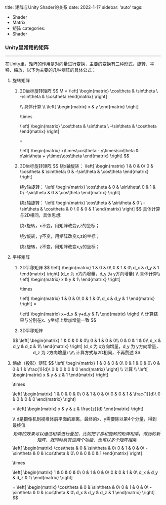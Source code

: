 title: 矩阵与Unity Shader的关系
date: 2022-1-17
sidebar: 'auto'
tags:
 - Shader
 - Matrix
 - 矩阵
categories: 
 - Shader

### Unity里常用的矩阵

---

在Unity里，矩阵的作用是对向量进行变换，主要的变换有三种形式，旋转、平移、缩放，以下为主要的几种矩阵的具体公式：

1. 旋转矩阵

   1. 2D坐标旋转矩阵
      $$
      M = \left[
       \begin{matrix}
         \cos\theta & \sin\theta \\
         -\sin\theta & \cos\theta 
        \end{matrix}
        \right]
        
        \\\\
        具体计算
        \\\\
        \left[
       \begin{matrix}
         x & y
        \end{matrix}
        \right]
        
        \times
        
        \left[
       \begin{matrix}
         \cos\theta & \sin\theta \\
         -\sin\theta & \cos\theta 
        \end{matrix}
        \right]
        
        = 
        
        \left[
       \begin{matrix}
         x\times\cos\theta - y\times\sin\theta & x\sin\theta + y\times\cos\theta
        \end{matrix}
        \right]
      $$
      

   2. 3D坐标旋转矩阵
      $$
      绕x轴旋转：
      \left[
      \begin{matrix}
      1 & 0 & 0\\
      0 & \cos\theta & \sin\theta\\
      0 & -\sin\theta & \cos\theta
      \end{matrix}
      \right]
      
      
      绕y轴旋转：
      \left[
      \begin{matrix}
      \cos\theta & 0 & \sin\theta\\
      0 & 1 &  0\\
      -\sin\theta & 0 &  \cos\theta
      \end{matrix}
      \right]
      
      绕z轴旋转：
      \left[
      \begin{matrix}
      \cos\theta &  \sin\theta & 0 \\
      -\sin\theta &  \cos\theta & 0 \\
      0 & 0 & 1
      \end{matrix}
      \right]
      $$
      具体计算与2D相同，具体思想:

      绕x旋转，x不变，用矩阵改变y,z的坐标；

      绕y旋转，y不变，用矩阵改变x,z的坐标；

      绕z旋转，z不变，用矩阵改变x,y的坐标；

2. 平移矩阵

   1. 2D平移矩阵
      $$
      \left[
      \begin{matrix}
      1 & 0 & 0\\
      0 & 1 & 0\\
      d_x & d_y & 1
      \end{matrix}
      \right]    (d_x 为 x方向增量，d_y 为 y方向增量)
      \\\\
      具体计算\\\\
      \left[
      \begin{matrix}
      x & y & 1\\
      \end{matrix}
      \right]
      
      \times
      
      \left[
      \begin{matrix}
      1 & 0 & 0\\
      0 & 1 & 0\\
      d_x & d_y & 1
      \end{matrix}
      \right] = 
      
      \left[
      \begin{matrix}
      x+d_x & y+d_y & 1\\
      \end{matrix}
      \right]
      \\\\
      计算结果与分别在x、y坐标上增加增量一致
      $$
      

   2. 3D平移矩阵

   $$
   \left[
   \begin{matrix}
   1 & 0 & 0 & 0\\
   0 & 1 & 0 & 0\\
   0 & 0 & 1 & 0\\
   d_x & d_y & d_z & 1\\
   \end{matrix}
   \right]    (d_x 为 x方向增量，d_y 为 y方向增量，d_z 为 z方向增量)
   \\\\
   计算方式与2D相同，不再赘述
   $$

3. 缩放（投影）矩阵
   $$
   \left[
   \begin{matrix}
   1 & 0 & 0 & 0\\
   0 & 1 & 0 & 0\\
   0 & 0 & 1 & \frac{1}{d}\\
   0 & 0 & 0 & 0
   \end{matrix}
   \right]
   \\\\
   计算
   \\\\
   \left[
   \begin{matrix}
   x & y & z & 1
   \end{matrix}
   \right]
   
   \times
   
   \left[
   \begin{matrix}
   1 & 0 & 0 & 0\\
   0 & 1 & 0 & 0\\
   0 & 0 & 1 & \frac{1}{d}\\
   0 & 0 & 0 & 0
   \end{matrix}
   \right]
   
   = 
   \left[
   \begin{matrix}
   x & y & z & \frac{z}{d}
   \end{matrix}
   \right]
   
   \\\\
   d是摄像机到视椎体前平面的距离，最终的x、y需要除以第4个分量，得到最终值
   $$
   矩阵的效果可以通过相乘进行叠加，比如把平移和旋转的矩阵相乘，得到的新矩阵，就同时具有这两个功能，也可以多个矩阵相乘
   $$
   \left[
   \begin{matrix}
   \cos\theta & 0 & \sin\theta & 0\\
   0 & 1 &  0 & 0\\
   -\sin\theta & 0 & \cos\theta & 0\\
   0 & 0 &  0 & 1
   \end{matrix}
   \right]
   
   \times
   
   \left[
   \begin{matrix}
   1 & 0 & 0 & 0\\
   0 & 1 & 0 & 0\\
   0 & 0 & 1 & 0\\
   d_x & d_y & d_z & 1\\
   \end{matrix}
   \right] 
   
   =
   \left[
   \begin{matrix}
   \cos\theta & 0 & \sin\theta & 0\\
   0 & 1 &  0 & 0\\
   -\sin\theta & 0 & \cos\theta & 0\\
   d_x & d_y & d_z  & 1
   \end{matrix}
   \right]
   $$
   

